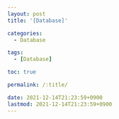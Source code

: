 ```yaml
---
layout: post
title: '[Database]'

categories:
  - Database

tags:
  - [Database]

toc: true

permalink: /:title/

date: 2021-12-14T21:23:59+0900
lastmod: 2021-12-14T21:23:59+0900
---
```


<br>
<br>

